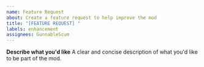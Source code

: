 ```yaml
---
name: Feature Request
about: Create a feature request to help improve the mod
title: "[FEATURE REQUEST] "
labels: enhancement
assignees: GunnableScum
---
```


**Describe what you'd like**
A clear and concise description of what you'd like to be part of the mod.